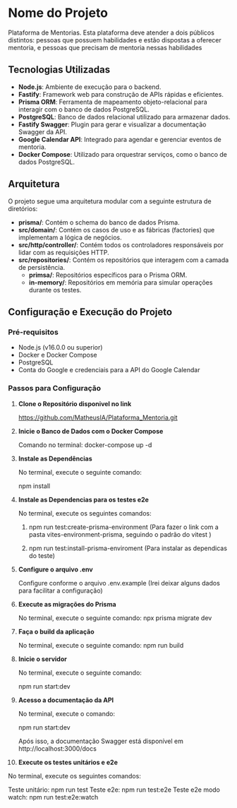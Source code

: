 # Nome do Projeto

Plataforma de Mentorias. 
Esta plataforma deve atender a dois públicos distintos: pessoas que possuem habilidades e estão dispostas a oferecer mentoria, e pessoas que precisam de mentoria nessas habilidades

## Tecnologias Utilizadas

- **Node.js**: Ambiente de execução para o backend.
- **Fastify**: Framework web para construção de APIs rápidas e eficientes.
- **Prisma ORM**: Ferramenta de mapeamento objeto-relacional para interagir com o banco de dados PostgreSQL.
- **PostgreSQL**: Banco de dados relacional utilizado para armazenar dados.
- **Fastify Swagger**: Plugin para gerar e visualizar a documentação Swagger da API.
- **Google Calendar API**: Integrado para agendar e gerenciar eventos de mentoria.
- **Docker Compose**: Utilizado para orquestrar serviços, como o banco de dados PostgreSQL.

## Arquitetura

O projeto segue uma arquitetura modular com a seguinte estrutura de diretórios:

- **prisma/**: Contém o schema do banco de dados Prisma.
- **src/domain/**: Contém os casos de uso e as fábricas (factories) que implementam a lógica de negócios.
- **src/http/controller/**: Contém todos os controladores responsáveis por lidar com as requisições HTTP.
- **src/repositories/**: Contém os repositórios que interagem com a camada de persistência.
  - **primsa/**: Repositórios específicos para o Prisma ORM.
  - **in-memory/**: Repositórios em memória para simular operações durante os testes.

## Configuração e Execução do Projeto

### Pré-requisitos

- Node.js (v16.0.0 ou superior)
- Docker e Docker Compose
- PostgreSQL
- Conta do Google e credenciais para a API do Google Calendar

### Passos para Configuração

1. **Clone o Repositório disponivel no link**

   https://github.com/MatheusIA/Plataforma_Mentoria.git

2. **Inicie o Banco de Dados com o Docker Compose**

   Comando no terminal: docker-compose up -d

3. **Instale as Dependências**

   No terminal, execute o seguinte comando:

   npm install

4. **Instale as Dependencias para os testes e2e**

   No terminal, execute os seguintes comandos:

   1. npm run test:create-prisma-environment (Para fazer o link com a pasta vites-environment-prisma, seguindo o padrão do vitest )

   2. npm run test:install-prisma-enviroment (Para instalar as dependicas do teste)

5. **Configure o arquivo .env**

   Configure conforme o arquivo .env.example (Irei deixar alguns dados para facilitar a configuração)

6. **Execute as migrações do Prisma**

   No terminal, execute o seguinte comando:
   npx prisma migrate dev

7. **Faça o build da aplicação**

   No terminal, execute o seguinte comando:
   npm run build

8. **Inicie o servidor**

   No terminal, execute o seguinte comando:

   npm run start:dev

9. **Acesso a documentação da API**

   No terminal, execute o comando:

   npm run start:dev

   Após isso, a documentação Swagger está disponível em http://localhost:3000/docs

10. **Execute os testes unitários e e2e**

   No terminal, execute os seguintes comandos:
   
   Teste unitário: npm run test
   Teste e2e: npm run test:e2e
   Teste e2e modo watch: npm run test:e2e:watch


